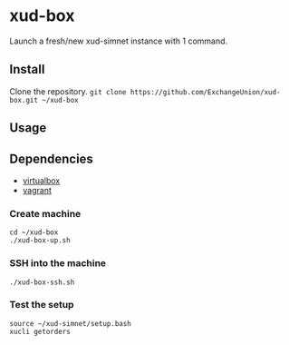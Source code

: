 # xud-box
Launch a fresh/new xud-simnet instance with 1 command.

## Install
Clone the repository.
`git clone https://github.com/ExchangeUnion/xud-box.git ~/xud-box`

## Usage

## Dependencies
* [virtualbox](https://www.virtualbox.org)
* [vagrant](https://www.vagrantup.com)

### Create machine
```
cd ~/xud-box
./xud-box-up.sh
```

### SSH into the machine
`./xud-box-ssh.sh`

### Test the setup
```
source ~/xud-simnet/setup.bash
xucli getorders
```
